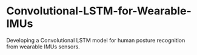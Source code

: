 # Convolutional-LSTM-for-Wearable-IMUs
Developing a Convolutional LSTM model for human posture recognition from wearable IMUs sensors.

